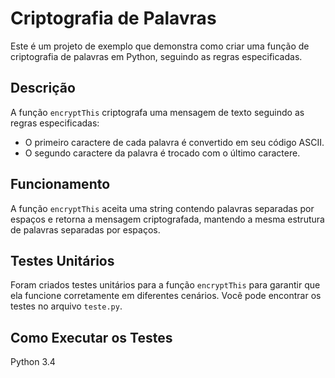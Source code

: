 # Criptografia de Palavras

Este é um projeto de exemplo que demonstra como criar uma função de criptografia de palavras em Python, seguindo as regras especificadas.

## Descrição

A função `encryptThis` criptografa uma mensagem de texto seguindo as regras especificadas:
- O primeiro caractere de cada palavra é convertido em seu código ASCII.
- O segundo caractere da palavra é trocado com o último caractere.

## Funcionamento

A função `encryptThis` aceita uma string contendo palavras separadas por espaços e retorna a mensagem criptografada, mantendo a mesma estrutura de palavras separadas por espaços.



## Testes Unitários

Foram criados testes unitários para a função `encryptThis` para garantir que ela funcione corretamente em diferentes cenários. Você pode encontrar os testes no arquivo `teste.py`.

## Como Executar os Testes

Python 3.4
